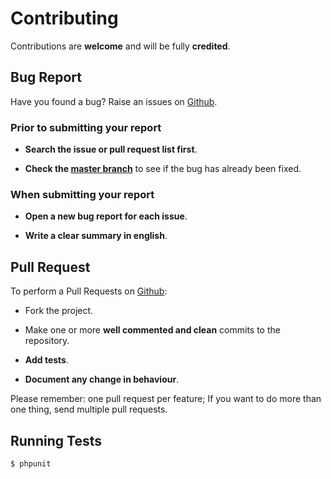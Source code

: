 # Contributing

Contributions are **welcome** and will be fully **credited**.

## Bug Report

Have you found a bug? Raise an issues on [Github](https://github.com/comodojo/cookies/issues).

### Prior to submitting your report

- **Search the issue or pull request list first**.

- **Check the [master branch](https://github.com/comodojo/cookies)** to see if the bug has already been fixed.

### When submitting your report

- **Open a new bug report for each issue**.

- **Write a clear summary in english**.

## Pull Request

To perform a Pull Requests on [Github](https://github.com/comodojo/cookies/pulls):

- Fork the project.

- Make one or more **well commented and clean** commits to the repository.

- **Add tests**.

- **Document any change in behaviour**.

Please remember: one pull request per feature; If you want to do more than one thing, send multiple pull requests.

## Running Tests

``` bash
$ phpunit
```
